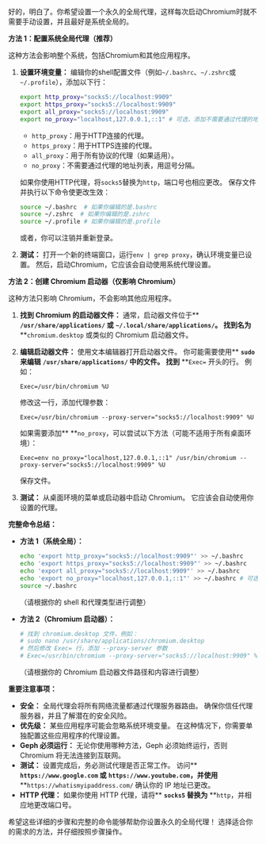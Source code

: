 好的，明白了。你希望设置一个永久的全局代理，这样每次启动Chromium时就不需要手动设置，并且最好是系统全局的。

**方法 1：配置系统全局代理（推荐）**

这种方法会影响整个系统，包括Chromium和其他应用程序。

1. **设置环境变量：**
   编辑你的shell配置文件（例如`~/.bashrc`、`~/.zshrc`或`~/.profile`），添加以下行：

   ```bash
   export http_proxy="socks5://localhost:9909"
   export https_proxy="socks5://localhost:9909"
   export all_proxy="socks5://localhost:9909"
   export no_proxy="localhost,127.0.0.1,::1" # 可选，添加不需要通过代理的地址
   ```

   * `http_proxy`：用于HTTP连接的代理。
   * `https_proxy`：用于HTTPS连接的代理。
   * `all_proxy`：用于所有协议的代理（如果适用）。
   * `no_proxy`：不需要通过代理的地址列表，用逗号分隔。

   如果你使用HTTP代理，将`socks5`替换为`http`，端口号也相应更改。
   保存文件并执行以下命令使更改生效：

   ```bash
   source ~/.bashrc  # 如果你编辑的是.bashrc
   source ~/.zshrc  # 如果你编辑的是.zshrc
   source ~/.profile # 如果你编辑的是.profile
   ```

   或者，你可以注销并重新登录。
2. **测试：**
   打开一个新的终端窗口，运行`env | grep proxy`，确认环境变量已设置。 然后，启动Chromium，它应该会自动使用系统代理设置。

**方法 2：创建 Chromium 启动器（仅影响 Chromium）**

这种方法只影响 Chromium，不会影响其他应用程序。

1. **找到 Chromium 的启动器文件：**
   通常，启动器文件位于** **`/usr/share/applications/` 或** **`~/.local/share/applications/`。 找到名为** **`chromium.desktop` 或类似的 Chromium 启动器文件。
2. **编辑启动器文件：**
   使用文本编辑器打开启动器文件。 你可能需要使用** **`sudo` 来编辑** **`/usr/share/applications/` 中的文件。
   找到** **`Exec=` 开头的行。 例如：

   ```
   Exec=/usr/bin/chromium %U
   ```

   修改这一行，添加代理参数：

   ```
   Exec=/usr/bin/chromium --proxy-server="socks5://localhost:9909" %U
   ```

   如果需要添加** **`no_proxy`，可以尝试以下方法（可能不适用于所有桌面环境）：

   ```
   Exec=env no_proxy="localhost,127.0.0.1,::1" /usr/bin/chromium --proxy-server="socks5://localhost:9909" %U
   ```

   保存文件。
3. **测试：**
   从桌面环境的菜单或启动器中启动 Chromium。 它应该会自动使用你设置的代理。

**完整命令总结：**

* **方法 1（系统全局）：**

  ```bash
  echo 'export http_proxy="socks5://localhost:9909"' >> ~/.bashrc
  echo 'export https_proxy="socks5://localhost:9909"' >> ~/.bashrc
  echo 'export all_proxy="socks5://localhost:9909"' >> ~/.bashrc
  echo 'export no_proxy="localhost,127.0.0.1,::1"' >> ~/.bashrc # 可选
  source ~/.bashrc
  ```

  （请根据你的 shell 和代理类型进行调整）
* **方法 2（Chromium 启动器）：**

  ```bash
  # 找到 chromium.desktop 文件，例如：
  # sudo nano /usr/share/applications/chromium.desktop
  # 然后修改 Exec= 行，添加 --proxy-server 参数
  # Exec=/usr/bin/chromium --proxy-server="socks5://localhost:9909" %U
  ```

  （请根据你的 Chromium 启动器文件路径和内容进行调整）

**重要注意事项：**

* **安全：** 全局代理会将所有网络流量都通过代理服务器路由。 确保你信任代理服务器，并且了解潜在的安全风险。
* **优先级：** 某些应用程序可能会忽略系统环境变量。 在这种情况下，你需要单独配置这些应用程序的代理设置。
* **Geph 必须运行：** 无论你使用哪种方法，Geph 必须始终运行，否则 Chromium 将无法连接到互联网。
* **测试：** 设置完成后，务必测试代理是否正常工作。 访问** **`https://www.google.com` 或** **`https://www.youtube.com`，并使用** **`https://whatismyipaddress.com/` 确认你的 IP 地址已更改。
* **HTTP 代理：** 如果你使用 HTTP 代理，请将** **`socks5` 替换为** **`http`，并相应地更改端口号。

希望这些详细的步骤和完整的命令能够帮助你设置永久的全局代理！ 选择适合你的需求的方法，并仔细按照步骤操作。
